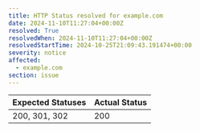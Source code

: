 ```yaml
---
title: HTTP Status resolved for example.com
date: 2024-11-10T11:27:04+00:00Z
resolved: True
resolvedWhen: 2024-11-10T11:27:04+00:00Z
resolvedStartTime: 2024-10-25T21:09:43.191474+00:00
severity: notice
affected:
  - example.com
section: issue
---
```


| Expected Statuses | Actual Status  |
|-------------------|----------------|
| 200, 301, 302 | 200 |
